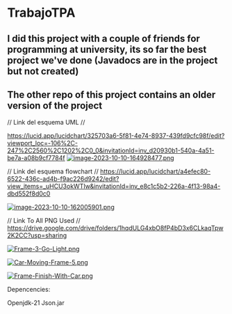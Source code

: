 # TrabajoTPA

## I did this project with a couple of friends for programming at university, its so far the best project we've done (Javadocs are in the project but not created)
## The other repo of this project contains an older version of the project
// Link del esquema UML // 

https://lucid.app/lucidchart/325703a6-5f81-4e74-8937-439fd9cfc98f/edit?viewport_loc=-106%2C-247%2C2560%2C1202%2C0_0&invitationId=inv_d20930b1-540a-4a51-be7a-a08b9cf7784f 
[![image-2023-10-10-164928477.png](https://i.postimg.cc/XqWvGW9F/image-2023-10-10-164928477.png)](https://postimg.cc/CBv0XWPL)

// Link del esquema flowchart // 
https://lucid.app/lucidchart/a4efec80-6522-436c-ad4b-f9ac226d9242/edit?view_items=_uHCU3okWTIw&invitationId=inv_e8c1c5b2-226a-4f13-98a4-dbd552f8d0c0

[![image-2023-10-10-162005901.png](https://i.postimg.cc/4NbwD3Yk/image-2023-10-10-162005901.png)](https://postimg.cc/PPJmZTb2)

// Link To All PNG Used // 
https://drive.google.com/drive/folders/1hqdULG4xbO8fP4bD3x6CLkaqTpw2K2CC?usp=sharing


[![Frame-3-Go-Light.png](https://i.postimg.cc/Njk8zCPg/Frame-3-Go-Light.png)](https://postimg.cc/bZd2GghM)

[![Car-Moving-Frame-5.png](https://i.postimg.cc/6pXLzxcj/Car-Moving-Frame-5.png)](https://postimg.cc/8jZ6P3qM)

[![Frame-Finish-With-Car.png](https://i.postimg.cc/MKRmyp7f/Frame-Finish-With-Car.png)](https://postimg.cc/mtL94R6T)

Depencencies:

Openjdk-21
Json.jar
